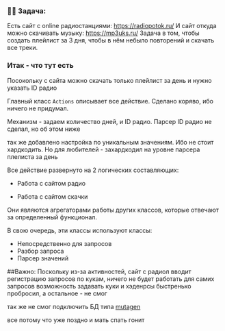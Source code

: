 ### :ok_woman: Задача:
Есть сайт с online радиостанциями:
https://radiopotok.ru/
И сайт откуда можно скачивать музыку:
https://mp3uks.ru/
Задача в том, чтобы создать плейлист за 3 дня, чтобы в нём небыло повторений и скачать все треки.

### Итак - что тут есть

Посокольку с сайта можно скачать только плейлист за день и нужно указать ID радио

Главный класс `Actions` описывает все действие. Сделано коряво, ибо ничего не придумал.

Механизм - задаем количество дней, и ID радио. Парсер ID радио не сделал, но об этом ниже

так же добавлено настройка по уникальным значениям. Ибо не стоит хардкодить. Но для любителей - захардкодил на уровне парсера плелиста за день

Все действие развернуто на 2 логических составляющих:

- Работа с сайтом радио

- Работа с сайтом скачки

Они являются агрегаторами работы других классов, которые отвечают за определенный функционал. 

В свою очередь, эти классы используют классы:

- Непосредственно для запросов
- Разбор запроса
- Парсер значений

##Важно:
Поскольку из-за активностей, сайт с радиол вводит регистрацию запросов по кукам, ничего не будет работать
для самих запросов возможность задавать куки и хэденрсы быстренько пробросил, а остальное - не смог

так же не смог подключить БД типа [mutagen](https://mutagen.readthedocs.io/en/latest/)

все потому что уже поздно и мать спать гонит




